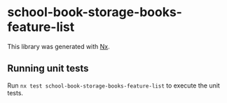 # school-book-storage-books-feature-list

This library was generated with [Nx](https://nx.dev).

## Running unit tests

Run `nx test school-book-storage-books-feature-list` to execute the unit tests.
